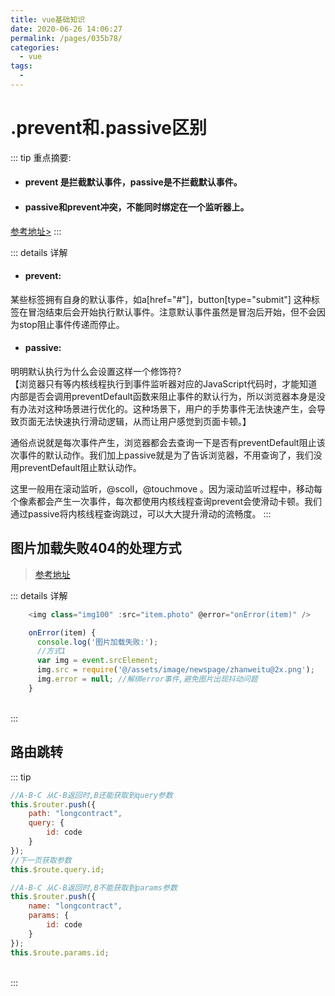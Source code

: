 ```yaml
---
title: vue基础知识
date: 2020-06-26 14:06:27
permalink: /pages/035b78/
categories:
  - vue
tags:
  - 
---
```

# .prevent和.passive区别
::: tip 重点摘要:
* ####  prevent 是拦截默认事件，passive是不拦截默认事件。<br>
* ####  passive和prevent冲突，不能同时绑定在一个监听器上。
[参考地址>](https://www.jianshu.com/p/f26e1864dd59)
:::

::: details 详解
* #### prevent: <br>
某些标签拥有自身的默认事件，如a[href="#"]，button[type="submit"] 这种标签在冒泡结束后会开始执行默认事件。注意默认事件虽然是冒泡后开始，但不会因为stop阻止事件传递而停止。<br>

* #### passive: <br>
明明默认执行为什么会设置这样一个修饰符?<br>
【浏览器只有等内核线程执行到事件监听器对应的JavaScript代码时，才能知道内部是否会调用preventDefault函数来阻止事件的默认行为，所以浏览器本身是没有办法对这种场景进行优化的。这种场景下，用户的手势事件无法快速产生，会导致页面无法快速执行滑动逻辑，从而让用户感觉到页面卡顿。】<br>

通俗点说就是每次事件产生，浏览器都会去查询一下是否有preventDefault阻止该次事件的默认动作。我们加上passive就是为了告诉浏览器，不用查询了，我们没用preventDefault阻止默认动作。

这里一般用在滚动监听，@scoll，@touchmove 。因为滚动监听过程中，移动每个像素都会产生一次事件，每次都使用内核线程查询prevent会使滑动卡顿。我们通过passive将内核线程查询跳过，可以大大提升滑动的流畅度。
:::

## 图片加载失败404的处理方式
> [参考地址](https://www.shuyong.net/chengxu/1089.html)

::: details 详解
```js
    <img class="img100" :src="item.photo" @error="onError(item)" />

    onError(item) {
      console.log('图片加载失败:');
      //方式1
      var img = event.srcElement;
      img.src = require('@/assets/image/newspage/zhanweitu@2x.png');
      img.error = null; //解绑error事件,避免图片出现抖动问题
    }
```
<br>
:::

## 路由跳转

::: tip 
```js
//A-B-C 从C-B返回时,B还能获取到query参数
this.$router.push({
    path: "longcontract",
    query: {
        id: code
    }
});
//下一页获取参数
this.$route.query.id;
```

```js
//A-B-C 从C-B返回时,B不能获取到params参数
this.$router.push({
    name: "longcontract",
    params: {
        id: code
    }
});
this.$route.params.id;
```
<br>
:::
